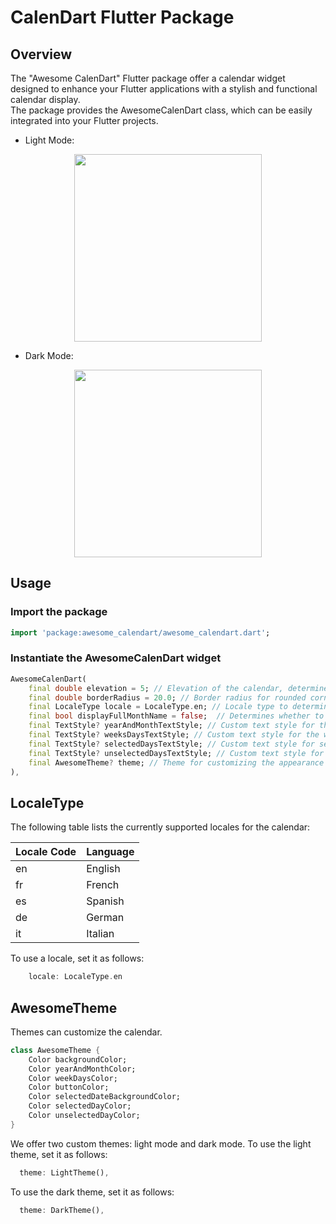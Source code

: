 # CalenDart Flutter Package

## Overview
The "Awesome CalenDart" Flutter package offer a calendar widget designed to enhance your Flutter applications with a stylish and functional calendar display. </br>
The package provides the AwesomeCalenDart class, which can be easily integrated into your Flutter projects.

* Light Mode:
<p align="center" width="100%">
    <img src="https://raw.githubusercontent.com/inesachour/awesome_calendart/master/images/lightmode.jpg" height="300">
</p>

* Dark Mode:
<p align="center" width="100%">
    <img src="https://raw.githubusercontent.com/inesachour/awesome_calendart/master/images/darkmode.jpg" height="300">
</p>

## Usage
### Import the package

```dart
import 'package:awesome_calendart/awesome_calendart.dart';
```

### Instantiate the AwesomeCalenDart widget

```dart
AwesomeCalenDart(
    final double elevation = 5; // Elevation of the calendar, determines the shadow depth
    final double borderRadius = 20.0; // Border radius for rounded corners of the calendar
    final LocaleType locale = LocaleType.en; // Locale type to determine the language
    final bool displayFullMonthName = false;  // Determines whether to display the full month name (e.g., "January" vs "Jan")
    final TextStyle? yearAndMonthTextStyle; // Custom text style for the year and month header
    final TextStyle? weeksDaysTextStyle; // Custom text style for the week days (e.g., Sun, Mon, Tue, etc.)
    final TextStyle? selectedDaysTextStyle; // Custom text style for selected days in the calendar
    final TextStyle? unselectedDaysTextStyle; // Custom text style for unselected days in the calendar
    final AwesomeTheme? theme; // Theme for customizing the appearance of the calendar
),
```

## LocaleType
The following table lists the currently supported locales for the calendar:

| Locale Code | Language         |
|-------------|------------------|
| en          | English          |
| fr          | French           |
| es          | Spanish          |
| de          | German           |
| it          | Italian          |

To use a locale, set it as follows:
```dart
    locale: LocaleType.en
```

## AwesomeTheme
Themes can customize the calendar.

```dart
class AwesomeTheme {
    Color backgroundColor;
    Color yearAndMonthColor;
    Color weekDaysColor;
    Color buttonColor;
    Color selectedDateBackgroundColor;
    Color selectedDayColor;
    Color unselectedDayColor;
}
```

We offer two custom themes: light mode and dark mode.
To use the light theme, set it as follows:
```dart
  theme: LightTheme(),
```

To use the dark theme, set it as follows:
```dart
  theme: DarkTheme(),
```
